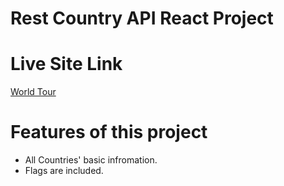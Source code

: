 # Rest Country API React Project



# Live Site Link

[World Tour](https://delightful-malasada-bb9c35.netlify.app/)

# Features of this project

- All Countries' basic infromation.
- Flags are included.
